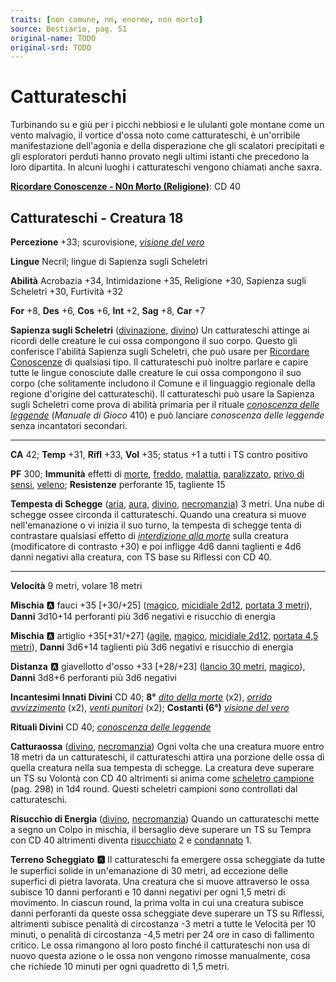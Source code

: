 ```yaml
---
traits: [non comune, nm, enorme, non morto]
source: Bestiario, pag. 51
original-name: TODO
original-srd: TODO
---
```


# Catturateschi

Turbinando su e giù per i picchi nebbiosi e le ululanti gole montane come un vento malvagio, il vortice d'ossa noto come catturateschi, è un'orribile manifestazione dell'agonia e della disperazione che gli scalatori precipitati e gli esploratori perduti hanno provato negli ultimi istanti che precedono la loro dipartita. In alcuni luoghi i catturateschi vengono chiamati anche saxra.

**[Ricordare Conoscenze - N0n Morto (Religione)](/azioni/ricordare-conoscenze)**: CD 40

## Catturateschi - Creatura 18

**Percezione** +33; scurovisione, *[visione del vero](/incantesimi/visione-del-vero)*

**Lingue** Necril; lingue di Sapienza sugli Scheletri

**Abilità** Acrobazia +34, Intimidazione +35, Religione +30, Sapienza sugli Scheletri +30, Furtività +32

**For** +8, **Des** +6, **Cos** +6, **Int** +2, **Sag** +8, **Car** +7

**Sapienza sugli Scheletri** ([divinazione](/tratti/divinazione), [divino](/tratti/divino)) Un catturateschi attinge ai ricordi delle creature le cui ossa compongono il suo corpo. Questo gli conferisce l'abilità Sapienza sugli Scheletri, che può usare per [Ricordare Conoscenze](/azioni/ricordare-conoscenze) di qualsiasi tipo. Il catturateschi può inoltre parlare e capire tutte le lingue conosciute dalle creature le cui ossa compongono il suo corpo (che solitamente includono il Comune e il linguaggio regionale della regione d'origine del catturateschi). Il catturateschi può usare la Sapienza sugli Scheletri come prova di abilità primaria per il rituale *[conoscenza delle leggende](/incantesimi/rituali)* (*Manuale di Gioco* 410) e può lanciare *conoscenza delle leggende* senza incantatori secondari.

***

**CA** 42; **Temp** +31, **Rifl** +33, **Vol** +35; status +1 a tutti i TS contro positivo

**PF** 300; **Immunità** effetti di [morte](/tratti/morte), [freddo](/tratti/freddo), [malattia](/tratti/malattia), [paralizzato](/condizioni/paralizzato), [privo di sensi](/condizioni/privo-di-sensi), [veleno](/tratti/veleno); **Resistenze** perforante 15, tagliente 15

**Tempesta di Schegge** ([aria](/tratti/aria), [aura](/tratti/aura), [divino](/tratti/divino), [necromanzia](/tratti/necromanzia)) 3 metri. Una nube di schegge ossee circonda il catturateschi. Quando una creatura si muove nell'emanazione o vi inizia il suo turno, la tempesta di schegge tenta di contrastare qualsiasi effetto di *[interdizione alla morte](/incantesimi/interdizione-alla-morte)* sulla creatura (modificatore di contrasto +30) e poi infligge 4d6 danni taglienti e 4d6 danni negativi alla creatura, con TS base su Riflessi con CD 40.

***

**Velocità** 9 metri, volare 18 metri

**Mischia** :a: fauci +35 \[+30/+25] ([magico](/tratti/magico), [micidiale 2d12](/tratti/micidiale), [portata 3 metri](/tratti/portata)), **Danni** 3d10+14 perforanti più 3d6 negativi e risucchio di energia

**Mischia** :a: artiglio +35\[+31/+27] ([agile](/tratti/agile), [magico](/tratti/magico), [micidiale 2d12](/tratti/micidiale), [portata 4,5 metri](/tratti/portata)), **Danni** 3d6+14 taglienti più 3d6 negativi e risucchio di energia

**Distanza** :a: giavellotto d'osso +33 \[+28/+23] ([lancio 30 metri](/tratti/lancio), [magico](/tratti/magico)), **Danni** 3d8+6 perforanti più 3d6 negativi

**Incantesimi Innati Divini** CD 40; **8°** *[dito della morte](/incantesimi/dito-della-morte)* (x2), *[orrido avvizzimento](/incantesimi/orrido-avvizzimento)* (x2), *[venti punitori](/incantesimi/venti-punitori)* (x2); **Costanti (6°)** *[visione del vero](/incantesimi/visione-del-vero)*

**Rituali Divini** CD 40; *[conoscenza delle leggende](/incantesimi/rituali)*

**Catturaossa** ([divino](/tratti/divino), [necromanzia](/tratti/necromanzia)) Ogni volta che una creatura muore entro 18 metri da un catturateschi, il catturateschi attira una porzione delle ossa di quella creatura nella sua tempesta di schegge. La creatura deve superare un TS su Volontà con CD 40 altrimenti si anima come [scheletro campione](/creature/scheletro-campione) (pag. 298) in 1d4 round. Questi scheletri campioni sono controllati dal catturateschi.

**Risucchio di Energia** ([divino](/tratti/divino), [necromanzia](/tratti/necromanzia)) Quando un catturateschi mette a segno un Colpo in mischia, il bersaglio deve superare un TS su Tempra con CD 40 altrimenti diventa [risucchiato](/condizioni/risucchiato) 2 e [condannato](/condizioni/condannato) 1.

**Terreno Scheggiato** **:a:** Il catturateschi fa emergere ossa scheggiate da tutte le superfici solide in un'emanazione di 30 metri, ad eccezione delle superfici di pietra lavorata. Una creatura che si muove attraverso le ossa subisce 10 danni perforanti e 10 danni negativi per ogni 1,5 metri di movimento. ln ciascun round, la prima volta in cui una creatura subisce danni perforanti da queste ossa scheggiate deve superare un TS su Riflessi, altrimenti subisce penalità di circostanza -3 metri a tutte le Velocità per 10 minuti, o penalità di circostanza -4,5 metri per 24 ore in caso di fallimento critico. Le ossa rimangono al loro posto finché il catturateschi non usa di nuovo questa azione o le ossa non vengono rimosse manualmente, cosa che richiede 10 minuti per ogni quadretto di 1,5 metri.
